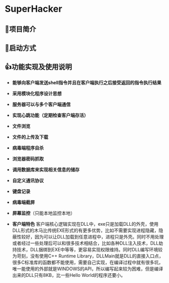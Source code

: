 # SuperHacker

## 🎉项目简介

## 👏启动方式

## 👍功能实现及使用说明

- **能够向客户端发送shell指令并且在客户端执行之后接受返回的指令执行结果**

- **采用模块化程序设计思想**
- **服务器可以与多个客户端通信**

- **实现心跳功能（定期检查客户端存活）**

- **文件浏览**

- **文件的上传及下载**

- **病毒端程序自杀**

- **浏览器密码抓取**

- **调用数据库来实现相关信息的储存**

- **自定义通讯协议**

- **键盘记录**

- **病毒端截屏**

- **屏幕监控**（只能本地监控本地）

  
- **客户端特色**
客户端核心逻辑实现在DLL中，exe只是加载DLL的外壳，使用DLL形式的木马比传统EXE形式的有更多优势，比如不需要实现进程隐藏，隐蔽性较好，因为可以让DLL加载到任意进程中，进程只是外壳。同时不用处理或者经过一些处理后可以和很多技术相结合，比如各种DLL注入技术，DLL劫持技术，DLL捆绑到EXE中等等，更容易实现权限维持。同时DLL编写环境较为苛刻，没有使用C++ Runtime Library，DLLMain就是DLL的直接入口点，很多C标准库的函数都不能使用，需要自己实现，在编译过程中就有很多坑，唯一能使用的外部就是WINDOWS的API，所以编写起来较为困难，但是编译出来的DLL只有8KB，比一些Hello World的程序还要小。
